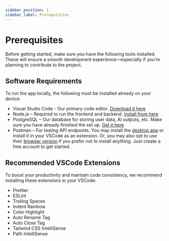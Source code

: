 ```yaml
---
sidebar_position: 1
sidebar_label: Prerequisites
---
```


# Prerequisites

Before getting started, make sure you have the following tools installed. These will ensure a smooth development experience—especially if you’re planning to contribute to the project.

## Software Requirements

To run the app locally, the following must be installed already on your device:

- Visual Studio Code - Our primary code editor. [Download it here](https://code.visualstudio.com/download)
- Node.js – Required to run the frontend and backend. [Install from here](https://nodejs.org/en/download)
- PostgreSQL – Our database for storing user data, AI outputs, etc. Make sure you have already finished the set up.
  [Get it here](https://www.postgresql.org/download/)
- Postman – For testing API endpoints. You may install the [desktop app](https://www.postman.com/downloads/) or install it in your VSCode as an extension. Or, you may also opt to use their [browser version](https://postman.com) if you prefer not to install anything. Just create a free account to get started.

## Recommended VSCode Extensions

To boost your productivity and maintain code consistency, we recommend installing these extensions in your VSCode:

- Prettier
- ESLint
- Trailing Spaces
- Indent Rainbow
- Color Highlight
- Auto Rename Tag
- Auto Close Tag
- Tailwind CSS IntelliSense
- Path IntelliSense
